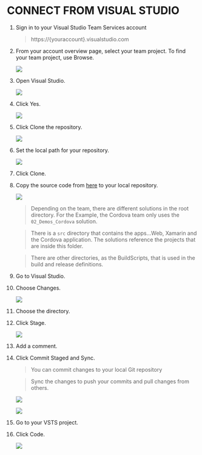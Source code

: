 # CONNECT FROM VISUAL STUDIO

1.  Sign in to your Visual Studio Team Services account 

    > https://{youraccount}.visualstudio.com

1.	From your account overview page, select your team project. To find your team project, use Browse.

    ![](img/intro/image1.jpg) 

1.	Open Visual Studio.	

    ![](img/intro/image7.jpg)

1.	Click Yes.	

    ![](img/intro/image8.jpg)

1.	Click Clone the repository.	

    ![](img/intro/image9.jpg)

1.	Set the local path for your repository.

    ![](img/intro/image10.jpg)

1.	Click Clone.

1.	Copy the source code from [here](https://github.com/PlainConcepts/DevOps-Immersion/tree/master/source) to your local repository.

    ![](img/intro/image12.jpg)

    > Depending on the team, there are different solutions in the root directory. For the Example, the Cordova team only uses the `02_Demos_Cordova` solution.

    > There is a `src` directory that contains the apps…Web, Xamarin and the Cordova application. The solutions reference the projects that are inside this folder.

    > There are other directories, as the BuildScripts, that is used in the build and release definitions.

1.	Go to Visual Studio.

1.	Choose  Changes.	

    ![](img/intro/image13.jpg)

1.	Choose the directory.

1.	Click Stage.	

    ![](img/intro/image14.jpg)

1.	Add a comment.

1.	Click Commit Staged and Sync.	

    > You can commit changes to your local Git repository    
        
    > Sync the changes to push your commits and pull changes from others.

    ![](img/intro/image15.jpg)

    ![](img/intro/image16.jpg)

1.	Go to your VSTS project.

1.	Click Code.	

    ![](img/intro/image17.jpg)

